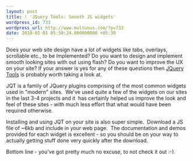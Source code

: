 ```yaml
---
layout: post
title: ! 'JQuery Tools: Smooth JS widgets'
wordpress_id: 733
wordpress_url: http://www.multunus.com/?p=733
date: 2010-02-01 05:50:24.000000000 +05:30
---
```

Does your web site design have a lot of widgets like tabs, overlays, scrollable etc., to be implemented? Do you want to design and implement smooth looking sites with out using flash? Do you want to improve the UX on your site?
If your answer is yes for any of these questions then <a href="http://flowplayer.org/tools/demos/index.html" target="_self">JQuery Tools</a> is probably worth taking a look at.

JQT is a family of JQuery plugins comprising of the most common widgets used in "modern" sites.  We've used quite a few of the widgets on our sites in the last 3-4 projects and it  has certainly helped us improve the look and feel of these sites - with much less effort that what would have been required otherwise.

Installing and using JQT on your site is also super simple.  Download a JS file of ~6kb and include in your web page.  The documentation and demos provided for each widget is excellent - so you should be on your way to actually getting stuff done very quickly after the download.

Bottom line - you've got pretty much no excuse, to not check it out :-).
